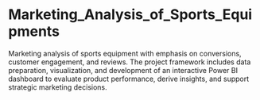 # Marketing_Analysis_of_Sports_Equipments
Marketing analysis of sports equipment with emphasis on conversions, customer engagement, and reviews. The project framework includes data preparation, visualization, and development of an interactive Power BI dashboard to evaluate product performance, derive insights, and support strategic marketing decisions.
